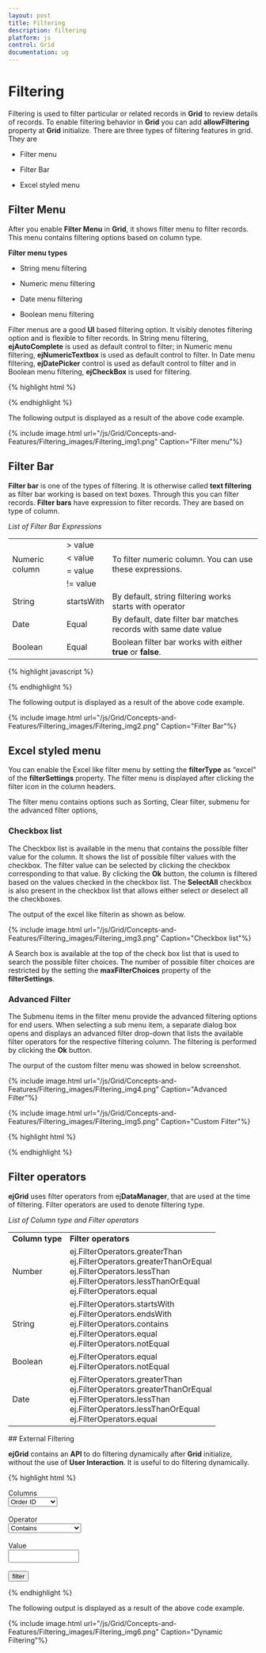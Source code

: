 ```yaml
---
layout: post
title: Filtering
description: filtering
platform: js
control: Grid
documentation: ug
---
```


# Filtering

Filtering is used to filter particular or related records in **Grid** to review details of records. To enable filtering behavior in **Grid** you can add **allowFiltering** property at **Grid** initialize. There are three types of filtering features in grid. They are

* Filter menu

* Filter Bar

* Excel styled menu

## Filter Menu 

After you enable **Filter Menu** in **Grid**, it shows filter menu to filter records. This menu contains filtering options based on column type.

**Filter menu types**

* String menu filtering 

* Numeric menu filtering

* Date menu filtering

* Boolean menu filtering

Filter menus are a good **UI** based filtering option. It visibly denotes filtering option and is flexible to filter records. In String menu filtering, **ejAutoComplete** is used as default control to filter; in Numeric menu filtering, **ejNumericTextbox** is used as default control to filter. In Date menu filtering, **ejDatePicker** control is used as default control to filter and in Boolean menu filtering, **ejCheckBox** is used for filtering. 

{% highlight html %}


<div id="Grid"></div>
<script type="text/javascript">
  $(function () {// Document is ready.
      $("#Grid").ejGrid({
          dataSource: window.gridData,
          allowFiltering: true,
          filterSettings: { filterType: "menu" },
          allowPaging: true,
      });
  });
  
</script>

{% endhighlight %}



The following output is displayed as a result of the above code example.

{% include image.html url="/js/Grid/Concepts-and-Features/Filtering_images/Filtering_img1.png" Caption="Filter menu"%}

## Filter Bar

**Filter bar** is one of the types of filtering. It is otherwise called **text filtering** as filter bar working is based on text boxes. Through this you can filter records. **Filter bars** have expression to filter records. They are based on type of column. 

_List of Filter Bar Expressions_

<table>
<tr>
<td rowspan = "4">
Numeric column</td><td>
> value</td><td rowspan = "4">
To filter numeric column. You can use these expressions.</td></tr>
<tr>
<td>
< value</td></tr>
<tr>
<td>
= value</td></tr>
<tr>
<td>
!= value</td></tr>
<tr>
<td>
String</td><td>
startsWith</td><td>
By default, string filtering works starts with operator</td></tr>
<tr>
<td>
Date</td><td>
Equal</td><td>
By default, date filter bar matches records with same date value</td></tr>
<tr>
<td>
Boolean</td><td>
Equal</td><td>
Boolean filter bar works with either <b>true</b> or <b>false</b>.</td></tr>
</table>


{% highlight javascript %}

<div id="Grid"></div>
<script type="text/javascript">
  $(function () {// Document is ready.
      $("#Grid").ejGrid({
          dataSource: window.gridData,
          allowFiltering: true,
          filterSettings: { filterType: ej.Grid.FilterType.FilterBar },
          allowPaging: true,
      });
  });
  
</script>


{% endhighlight %}



The following output is displayed as a result of the above code example.

{% include image.html url="/js/Grid/Concepts-and-Features/Filtering_images/Filtering_img2.png" Caption="Filter Bar"%}

## Excel styled menu

You can enable the Excel like filter menu by setting the **filterType** as “excel” of the **filterSettings** property. The filter menu is displayed after clicking the filter icon in the column headers. 

The filter menu contains options such as Sorting, Clear filter, submenu for the advanced filter options, 

### Checkbox list

The Checkbox list is available in the menu that contains the possible filter value for the column. It shows the list of possible filter values with the checkbox. The filter value can be selected by clicking the checkbox corresponding to that value. By clicking the **Ok** button, the column is filtered based on the values checked in the checkbox list. The **SelectAll** checkbox is also present in the checkbox list that allows either select or deselect all the checkboxes.

The output of the excel like filterin as shown as below.

{% include image.html url="/js/Grid/Concepts-and-Features/Filtering_images/Filtering_img3.png" Caption="Checkbox list"%}

A Search box is available at the top of the check box list that is used to search the possible filter choices. The number of possible filter choices are restricted by the setting the **maxFilterChoices** property of the **filterSettings**. 

### Advanced Filter

The Submenu items in the filter menu provide the advanced filtering options for end users. When selecting a sub menu item, a separate dialog box opens and displays an advanced filter drop-down that lists the available filter operators for the respective filtering column. The filtering is performed by clicking the **Ok** button.

The ourput of the custom filter menu was showed in below screenshot.

{% include image.html url="/js/Grid/Concepts-and-Features/Filtering_images/Filtering_img4.png" Caption="Advanced Filter"%}

{% include image.html url="/js/Grid/Concepts-and-Features/Filtering_images/Filtering_img5.png" Caption="Custom Filter"%}

{% highlight html %}




<div id="Filtering"></div>
<script type="text/javascript">
  $(function () {// Document is ready.
      $("#Filtering").ejGrid({
          dataSource: window.gridData,
          allowSorting: true,
          allowFiltering: true,
          filterSettings: { filterType: "excel", maxFilterChoices:100,enableCaseSensitivity:false },
          allowPaging: true,
          columns: [
              { field: "OrderID", headerText: "Order ID", textAlign: "right" },
              { field: "CustomerID", headerText: "Customer ID" },
              { field: "OrderDate", headerText: "Order Date", format: "{0:MM/dd/yy}" },
              { field: "EmployeeID", headerText: "Employee ID", textAlign: "right" },
              { field: "ShipCity", headerText: "Ship City" },
              { field: "Verified", headerText: "Verified" }
          ]
      });
  });
</script>



{% endhighlight %}

## Filter operators

**ejGrid** uses filter operators from ej**DataManager**, that are used at the time of filtering. Filter operators are used to denote filtering type.

_List of Column type and Filter operators_

<table>
<tr>
<td>
<b>Column type</b></td><td>
<b>Filter operators</b></td></tr>
<tr>
<td>
Number</td><td>
ej.FilterOperators.greaterThan<br/>
ej.FilterOperators.greaterThanOrEqual<br/>
ej.FilterOperators.lessThan<br/>
ej.FilterOperators.lessThanOrEqual<br/>
ej.FilterOperators.equal</td></tr>
<tr>
<td>
String</td><td>
ej.FilterOperators.startsWith<br/>
ej.FilterOperators.endsWith<br/>
ej.FilterOperators.contains<br/>
ej.FilterOperators.equal<br/>
ej.FilterOperators.notEqual</td></tr>
<tr>
<td>
Boolean</td><td>
ej.FilterOperators.equal<br/>
ej.FilterOperators.notEqual</td></tr>
<tr>
<td>
Date</td><td>
ej.FilterOperators.greaterThan<br/>
ej.FilterOperators.greaterThanOrEqual<br/>
ej.FilterOperators.lessThan<br/>
ej.FilterOperators.lessThanOrEqual<br/>
ej.FilterOperators.equal</td></tr>
</table>
## External Filtering

**ejGrid** contains an **API** to do filtering dynamically after **Grid** initialize, without the use of **User Interaction**. It is useful to do filtering dynamically.

{% highlight html %}



<div>
  <div class="row">
    <div class="col-md-1">
      Columns
    </div>
    <div class="col-md-1">
      <select id="columns">
        <option value="OrderID">Order ID</option>
        <option value="CustomerID">Customer ID</option>
        <option value="EmployeeID">Employee ID</option>
        <option value="ShipCity">Ship City</option>
        <option value="Verified">Verified</option>
      </select>
    </div>
  </div>
  <br />
  <div class="row">
    <div class="col-md-1">
      Operator
    </div>
    <div class="col-md-1">
      <select id="operator">
        <option value="contains">Contains</option>
        <option value="endswith">Endswith</option>
        <option value="equal">Equal</option>
        <option value="greaterthan">Greaterthan</option>
        <option value="greaterthanorequal">GreaterThanOrEqual</option>
        <option value="lessthan">LessThan</option>
        <option value="lessthanorequal">LessThanOrEqual</option>
        <option value="notequal">NotEqual</option>
        <option value="startswith">StartsWith</option>
      </select>
    </div>
  </div>
  <br />
  <div class="row">
    <div class="col-md-1">
      Value
    </div>
    <div class="col-md-1">
      <input type="text" class="e-ejinputtext" id="value" style="width: 143px;height:26px" />
    </div>
  </div>
  <br />
  <div class="row">
    <div class="col-md-2">
      <input type="button" id="filter" value="filter" />
    </div>
  </div>
</div>
<div id="Grid"></div>
<script type="text/javascript">
  $(function () {// Document is ready.
      $("#Grid").ejGrid({
          dataSource: window.gridData,
          allowFiltering: true,
          filterSettings: { filterType: ej.Grid.FilterType.Menu },
          allowPaging: true,                                     
      });
      $("#columns,#operator").ejDropDownList();
      $("#filter").ejButton({
          click: function (args) {
              $("#Grid").ejGrid("filterColumn", $("#columns").ejDropDownList("getSelectedValue"), $("#operator").ejDropDownList("getSelectedValue"), $("#value").val(),"and");
          }
      });
  });
  
</script>


{% endhighlight %}



The following output is displayed as a result of the above code example.

{% include image.html url="/js/Grid/Concepts-and-Features/Filtering_images/Filtering_img6.png" Caption="Dynamic Filtering"%}

